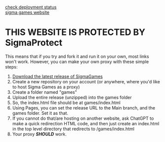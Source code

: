 [check deployment status](https://github.com/sigmasec/games/actions)<Br>
[sigma games website](https://sigmasec.me/games/)
# THIS WEBSITE IS PROTECTED BY SigmaProtect
This means that if you try and fork it and run it on your own, most links won't work. However, you can make your own proxy with these simple steps:
1. [Download the latest release of SigmaGames](https://github.com/sigmasec/games/releases)
2. Create a new repository on your account (or anywhere, where you'd like to host Sigma Games as a proxy)
3. Create a folder named "games"
4. Upload the entire release (unzipped) into the games folder
5. So, the index.html file should be at games/index.html
6. Using Pages, you can set the release URL to the Main branch, and the games folder. Set it as that.
7. If you cannot do that/are hosting on another website, ask ChatGPT to make a quick redirection HTML code, and then just create an index.html in the top level directory that redirects to /games/index.html
8. Your proxy ***SHOULD*** work.
